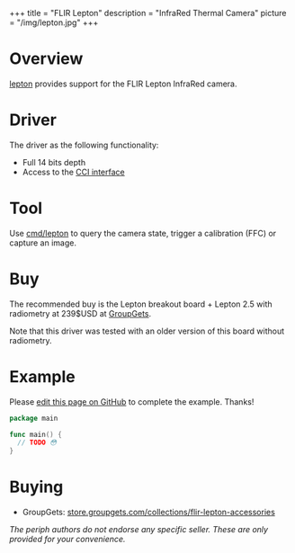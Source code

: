 +++
title = "FLIR Lepton"
description = "InfraRed Thermal Camera"
picture = "/img/lepton.jpg"
+++

# Overview

[lepton](https://periph.io/x/periph/devices/lepton) provides support for the
FLIR Lepton InfraRed camera.


# Driver

The driver as the following functionality:

- Full 14 bits depth
- Access to the [CCI interface](https://periph.io/x/periph/devices/lepton/cci)


# Tool

Use
[cmd/lepton](https://github.com/google/periph/blob/master/cmd/lepton/main.go) to
query the camera state, trigger a calibration (FFC) or capture an image.


# Buy

The recommended buy is the Lepton breakout board + Lepton 2.5 with radiometry at
239$USD at [GroupGets](https://store.groupgets.com/).

Note that this driver was tested with an older version of this board without
radiometry.


# Example

Please [edit this page on
GitHub](https://github.com/periph/website/edit/master/site/content/device/lepton.md)
to complete the example. Thanks!

```go
package main

func main() {
  // TODO 😳
}
```


# Buying

- GroupGets:
  [store.groupgets.com/collections/flir-lepton-accessories](https://store.groupgets.com/collections/flir-lepton-accessories)

_The periph authors do not endorse any specific seller. These are only provided
for your convenience._
